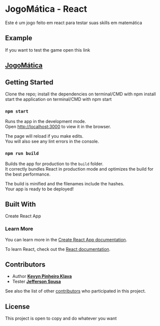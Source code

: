 # JogoMática - React

Este é um jogo feito em react para testar suas skills em matemática

## Example

If you want to test the game open this link

## [JogoMática](http://jogomatica.s3-website-sa-east-1.amazonaws.com)

## Getting Started

Clone the repo;
install the dependencies on terminal/CMD with npm install
start the application on terminal/CMD with npm start

### `npm start`

Runs the app in the development mode.<br>
Open [http://localhost:3000](http://localhost:3000) to view it in the browser.

The page will reload if you make edits.<br>
You will also see any lint errors in the console.

### `npm run build`

Builds the app for production to the `build` folder.<br>
It correctly bundles React in production mode and optimizes the build for the best performance.

The build is minified and the filenames include the hashes.<br>
Your app is ready to be deployed!

## Built With

Create React App

### Learn More

You can learn more in the [Create React App documentation](https://facebook.github.io/create-react-app/docs/getting-started).

To learn React, check out the [React documentation](https://reactjs.org/).

## Contributors

* Author [**Kevyn Pinheiro Klava**](https://github.com/kevynsax)
* Tester [**Jefferson Sousa**](https://www.linkedin.com/in/jefferson-sousa-58221775)

See also the list of other [contributors](https://github.com/kevynsax/Chat/contributors) who participated in this project.

## License

This project is open to copy and do whatever you want